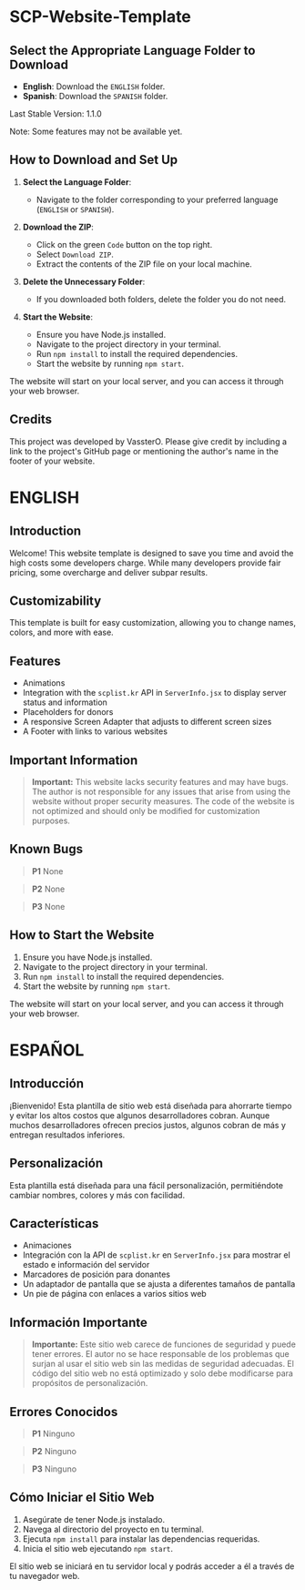 # SCP-Website-Template

## Select the Appropriate Language Folder to Download

- **English**: Download the `ENGLISH` folder.
- **Spanish**: Download the `SPANISH` folder.

Last Stable Version: 1.1.0

Note: Some features may not be available yet.

## How to Download and Set Up

1. **Select the Language Folder**:
   - Navigate to the folder corresponding to your preferred language (`ENGLISH` or `SPANISH`).

2. **Download the ZIP**:
   - Click on the green `Code` button on the top right.
   - Select `Download ZIP`.
   - Extract the contents of the ZIP file on your local machine.

3. **Delete the Unnecessary Folder**:
   - If you downloaded both folders, delete the folder you do not need.

4. **Start the Website**:
   - Ensure you have Node.js installed.
   - Navigate to the project directory in your terminal.
   - Run `npm install` to install the required dependencies.
   - Start the website by running `npm start`.

The website will start on your local server, and you can access it through your web browser.

## Credits

This project was developed by VassterO. Please give credit by including a link to the project's GitHub page or mentioning the author's name in the footer of your website.

# ENGLISH

## Introduction

Welcome! This website template is designed to save you time and avoid the high costs some developers charge. While many developers provide fair pricing, some overcharge and deliver subpar results.

## Customizability

This template is built for easy customization, allowing you to change names, colors, and more with ease.

## Features

- Animations
- Integration with the `scplist.kr` API in `ServerInfo.jsx` to display server status and information
- Placeholders for donors
- A responsive Screen Adapter that adjusts to different screen sizes
- A Footer with links to various websites

## Important Information

> **Important:** This website lacks security features and may have bugs. The author is not responsible for any issues that arise from using the website without proper security measures.
> The code of the website is not optimized and should only be modified for customization purposes.

## Known Bugs

> **P1**
> None

> **P2**
> None

> **P3**
> None

## How to Start the Website

1. Ensure you have Node.js installed.
2. Navigate to the project directory in your terminal.
3. Run `npm install` to install the required dependencies.
4. Start the website by running `npm start`.

The website will start on your local server, and you can access it through your web browser.

# ESPAÑOL

## Introducción

¡Bienvenido! Esta plantilla de sitio web está diseñada para ahorrarte tiempo y evitar los altos costos que algunos desarrolladores cobran. Aunque muchos desarrolladores ofrecen precios justos, algunos cobran de más y entregan resultados inferiores.

## Personalización

Esta plantilla está diseñada para una fácil personalización, permitiéndote cambiar nombres, colores y más con facilidad.

## Características

- Animaciones
- Integración con la API de `scplist.kr` en `ServerInfo.jsx` para mostrar el estado e información del servidor
- Marcadores de posición para donantes
- Un adaptador de pantalla que se ajusta a diferentes tamaños de pantalla
- Un pie de página con enlaces a varios sitios web

## Información Importante

> **Importante:** Este sitio web carece de funciones de seguridad y puede tener errores. El autor no se hace responsable de los problemas que surjan al usar el sitio web sin las medidas de seguridad adecuadas.
> El código del sitio web no está optimizado y solo debe modificarse para propósitos de personalización.

## Errores Conocidos

> **P1**
> Ninguno

> **P2**
> Ninguno

> **P3**
> Ninguno

## Cómo Iniciar el Sitio Web

1. Asegúrate de tener Node.js instalado.
2. Navega al directorio del proyecto en tu terminal.
3. Ejecuta `npm install` para instalar las dependencias requeridas.
4. Inicia el sitio web ejecutando `npm start`.

El sitio web se iniciará en tu servidor local y podrás acceder a él a través de tu navegador web.
